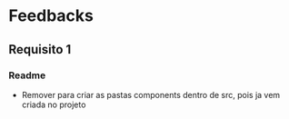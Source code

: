 # Feedbacks

## Requisito 1

### Readme
- Remover para criar as pastas components dentro de src, pois ja vem criada no projeto